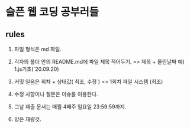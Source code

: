 # 슬픈 웹 코딩 공부러들

## rules

1. 파일 형식은 md 파일.

2. 각자의 폴더 안의 README.md에 파일 제목 적어두기.
	=> 제목 + 올린날짜 예) 1.js기초(`20.09.20)

3. 커밋 일음은 회차 + 상태값( 최초, 수정 )
	=> 1회차 파일 시스템 (최초)

4. 수정 사항이나 질문은 이슈를 이용한다.

5. 그날 제출 문서는 매월 4째주 일요일 23:59:59까지.

6. 양은 재량것.
